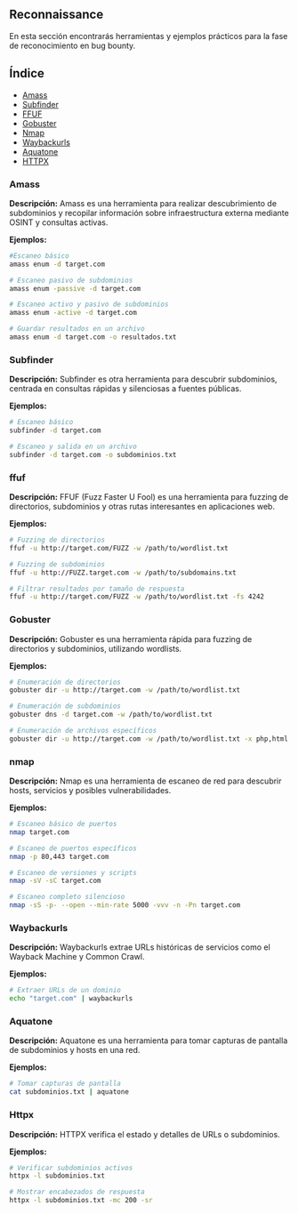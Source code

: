 ## Reconnaissance

En esta sección encontrarás herramientas y ejemplos prácticos para la fase de reconocimiento en bug bounty.

## Índice
- [Amass](#amass)
- [Subfinder](#subfinder)
- [FFUF](#ffuf)
- [Gobuster](#gobuster)
- [Nmap](#nmap)
- [Waybackurls](#waybackurls)
- [Aquatone](#aquatone)
- [HTTPX](#httpx)


### Amass
**Descripción:** Amass es una herramienta para realizar descubrimiento de subdominios y recopilar información sobre infraestructura externa mediante OSINT y consultas activas.

**Ejemplos:**
```bash
#Escaneo básico
amass enum -d target.com

# Escaneo pasivo de subdominios
amass enum -passive -d target.com

# Escaneo activo y pasivo de subdominios
amass enum -active -d target.com

# Guardar resultados en un archivo
amass enum -d target.com -o resultados.txt
```

### Subfinder 
**Descripción:** Subfinder es otra herramienta para descubrir subdominios, centrada en consultas rápidas y silenciosas a fuentes públicas.

**Ejemplos:**
```bash
# Escaneo básico
subfinder -d target.com

# Escaneo y salida en un archivo
subfinder -d target.com -o subdominios.txt
```

### ffuf 
**Descripción:** FFUF (Fuzz Faster U Fool) es una herramienta para fuzzing de directorios, subdominios y otras rutas interesantes en aplicaciones web.

**Ejemplos:**
```bash
# Fuzzing de directorios
ffuf -u http://target.com/FUZZ -w /path/to/wordlist.txt

# Fuzzing de subdominios
ffuf -u http://FUZZ.target.com -w /path/to/subdomains.txt

# Filtrar resultados por tamaño de respuesta
ffuf -u http://target.com/FUZZ -w /path/to/wordlist.txt -fs 4242
```

### Gobuster 
**Descripción:** Gobuster es una herramienta rápida para fuzzing de directorios y subdominios, utilizando wordlists.

**Ejemplos:**
```bash
# Enumeración de directorios
gobuster dir -u http://target.com -w /path/to/wordlist.txt

# Enumeración de subdominios
gobuster dns -d target.com -w /path/to/wordlist.txt

# Enumeración de archivos específicos
gobuster dir -u http://target.com -w /path/to/wordlist.txt -x php,html
```

### nmap 
**Descripción:** Nmap es una herramienta de escaneo de red para descubrir hosts, servicios y posibles vulnerabilidades.

**Ejemplos:**
```bash
# Escaneo básico de puertos
nmap target.com

# Escaneo de puertos específicos
nmap -p 80,443 target.com

# Escaneo de versiones y scripts
nmap -sV -sC target.com

# Escaneo completo silencioso
nmap -sS -p- --open --min-rate 5000 -vvv -n -Pn target.com
```

### Waybackurls 
**Descripción:** Waybackurls extrae URLs históricas de servicios como el Wayback Machine y Common Crawl.

**Ejemplos:**
```bash
# Extraer URLs de un dominio
echo "target.com" | waybackurls
```

### Aquatone 
**Descripción:** Aquatone es una herramienta para tomar capturas de pantalla de subdominios y hosts en una red.

**Ejemplos:**
```bash
# Tomar capturas de pantalla
cat subdominios.txt | aquatone
```
### Httpx 
**Descripción:** HTTPX verifica el estado y detalles de URLs o subdominios.

**Ejemplos:**
```bash
# Verificar subdominios activos
httpx -l subdominios.txt

# Mostrar encabezados de respuesta
httpx -l subdominios.txt -mc 200 -sr
```
